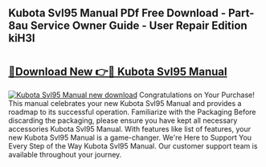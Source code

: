 ## Kubota Svl95 Manual PDf Free Download - Part-8au Service Owner Guide - User Repair Edition kiH3I

# <h2><a href="http://bc93285.oget.top/?id=Kubota+Svl95+Manual">🔗Download New 👉🔴 Kubota Svl95 Manual</a></h2>

[![Kubota Svl95 Manual new download](https://i.imgur.com/5g1atiW.png)](http://bc93285.oget.top/?id=Kubota+Svl95+Manual)
Congratulations on Your Purchase! This manual celebrates your new Kubota Svl95 Manual and provides a roadmap to its successful operation. Familiarize with the Packaging Before discarding the packaging, please ensure you have kept all necessary accessories Kubota Svl95 Manual. With features like list of features, your new Kubota Svl95 Manual is a game-changer. We're Here to Support You Every Step of the Way Kubota Svl95 Manual. Our customer support team is available throughout your journey.
